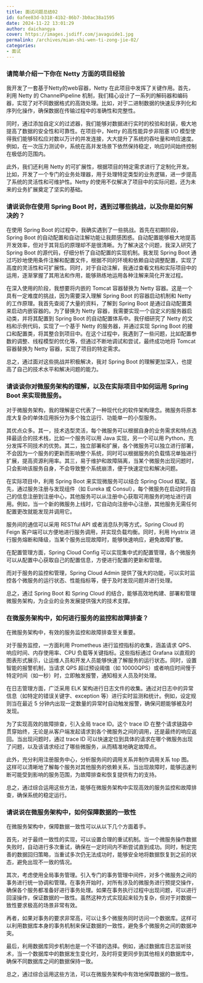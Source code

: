 ```yaml
---
title: 面试问题总结02
id: 6afee83d-b318-41b2-86b7-3b0ac38a1595
date: 2024-11-22 13:01:29
author: daichangya
cover: https://images.jsdiff.com/javaguide1.jpg
permalink: /archives/mian-shi-wen-ti-zong-jie-02/
categories:
- 面试
---
```


### 请简单介绍一下你在 Netty 方面的项目经验

我开发了一套基于Netty的web容器，Netty 在此项目中发挥了关键作用。首先，利用 Netty 的 ChannelPipeline 机制，我们精心设计了一系列的解码器和编码器，实现了对不同数据格式的高效处理。比如，对于二进制数据的快速反序列化和序列化操作，确保数据在传输过程中的准确性和完整性。

同时，通过添加自定义的过滤器，我们能够对数据进行实时的校验和封装，极大地提高了数据的安全性和可靠性。在项目中，Netty 的高性能异步非阻塞 I/O 模型使得我们能够轻松应对数以万计的并发连接，大大提升了系统的吞吐量和响应速度。例如，在一次压力测试中，系统在高并发场景下依然保持稳定，响应时间始终控制在极低的范围内。

此外，我们还利用 Netty 的可扩展性，根据项目的特定需求进行了定制化开发。比如，开发了一个专门的业务处理器，用于处理特定类型的业务逻辑，进一步提高了系统的灵活性和可维护性。Netty 的使用不仅解决了项目中的实际问题，还为未来的业务扩展奠定了坚实的基础。

### 请说说你在使用 Spring Boot 时，遇到过哪些挑战，以及你是如何解决的？

在使用 Spring Boot 的过程中，我确实遇到了一些挑战。首先在初期阶段，Spring Boot 的自动配置和自动注解功能让我颇感困惑。自动配置能够极大地提高开发效率，但对于其背后的原理却不是很清晰。为了解决这个问题，我深入研究了 Spring Boot 的源代码，仔细分析了自动配置的实现机制。我发现 Spring Boot 通过巧妙地使用条件注解和配置文件，根据不同的环境和依赖自动调整配置，实现了高度的灵活性和可扩展性。同时，对于自动注解，我通过查看文档和实际项目中的运用，逐渐掌握了其用法和作用，能够熟练地运用各种注解来简化开发过程。

在深入使用的阶段，我想要将内嵌的 Tomcat 容器替换为 Netty 容器。这是一个具有一定难度的挑战，因为需要深入理解 Spring Boot 的容器启动机制和 Netty 的工作原理。我首先查阅了大量的资料，了解到 Spring Boot 是通过自动配置类来启动内嵌容器的。为了替换为 Netty 容器，我需要实现一个自定义的服务器启动类，并将其配置到 Spring Boot 的自动配置体系中。我仔细研究了 Netty 的文档和示例代码，实现了一个基于 Netty 的服务器，并通过实现 Spring Boot 的接口和配置类，将其整合到项目中。在这个过程中，我遇到了一些问题，比如配置参数的调整、线程模型的优化等，但通过不断地调试和尝试，最终成功地将 Tomcat 容器替换为 Netty 容器，实现了项目的特定需求。

总之，通过面对这些挑战并积极解决，我对 Spring Boot 的理解更加深入，也提高了自己的技术水平和解决问题的能力。

### 请谈谈你对微服务架构的理解，以及在实际项目中如何运用 Spring Boot 来实现微服务。

对于微服务架构，我的理解是它代表了一种现代化的软件架构理念。微服务将原本庞大复杂的单体应用拆分为多个独立运行、功能单一的小型服务。

其优点众多。其一，技术选型灵活，每个微服务可以根据自身的业务需求和特点选择最适合的技术栈，比如一个服务可以用 Java 实现，另一个可以用 Python，充分发挥不同技术的优势。其二，独立部署和扩展，各个微服务可以独立进行部署，不会因为一个服务的更新而影响整个系统，同时可以根据服务的负载情况单独进行扩展，提高资源利用率。其三，易于维护和故障隔离，当某个微服务出现问题时，只会影响该服务自身，不会导致整个系统崩溃，便于快速定位和解决问题。

在实际项目中，利用 Spring Boot 来实现微服务可以结合 Spring Cloud 框架。首先，通过服务注册与发现组件（如 Eureka 或 Consul），每个微服务在启动时将自己的信息注册到注册中心，其他服务可以从注册中心获取可用服务的地址进行调用。例如，当一个新的微服务上线时，它自动向注册中心注册，其他服务无需任何配置更改就能发现并调用它。

服务间的通信可以采用 RESTful API 或者消息队列等方式，Spring Cloud 的 Feign 客户端可以方便地进行服务调用，并实现负载均衡。同时，利用 Hystrix 进行服务熔断和降级，当某个服务出现故障时，能够快速响应，避免故障扩散。

在配置管理方面，Spring Cloud Config 可以实现集中式的配置管理，各个微服务可以从配置中心获取自己的配置信息，方便进行配置的更新和管理。

而对于服务的监控和管理，Spring Cloud Admin 提供了强大的功能，可以实时监控各个微服务的运行状态、性能指标等，便于及时发现问题并进行处理。

总之，通过 Spring Boot 和 Spring Cloud 的结合，能够高效地构建、部署和管理微服务架构，为企业的业务发展提供强大的技术支撑。

### 在微服务架构中，如何进行服务的监控和故障排查？

在微服务架构中，有效的服务监控和故障排查至关重要。

对于服务监控，一方面利用 Prometheus 进行监控指标的收集，涵盖请求 QPS、响应时间、内存使用率、CPU 负载等关键指标。这些指标通过 Grafana 以直观的图表形式展示，让运维人员和开发人员能够快速了解服务的运行状态。同时，设置智能的报警机制，当请求 QPS 超过预设阈值（如 10000QPS）或者响应时间慢于特定时间（如一秒）时，立即触发报警，通知相关人员及时处理。

在日志管理方面，广泛采用 ELK 架构进行日志文件的收集。通过对日志中的异常信息（如特定的错误关键字、exception 等）进行实时监测和统计。例如，设定规则当在最近 5 分钟内出现一定数量的异常时自动触发报警，确保问题能够被及时发现。

为了实现高效的故障排查，引入全局 trace ID。这个 trace ID 在整个请求链路中贯穿始终，无论是从客户端发起请求到各个微服务之间的调用，还是最终的响应返回。当出现问题时，通过 trace ID 可以快速定位到具体的请求在哪个微服务出现了问题，以及该请求经过了哪些微服务，从而精准地确定故障点。

此外，充分利用注册服务中心，分析服务间的调用关系并制作调用关系 top 图。这样可以清晰地了解每个服务对其他服务的依赖关系，当出现故障时，能够迅速判断可能受到影响的服务范围，为故障排查和恢复提供有力的支持。

总之，通过综合运用这些方法，能够在微服务架构中实现高效的服务监控和故障排查，确保系统的稳定运行。

### 请说说在微服务架构中，如何保障数据的一致性

在微服务架构中，保障数据一致性可以从以下几个方面着手。

首先，对于最终一致性的实现，可以设置合理的重试机制。当一个微服务操作数据失败时，自动进行多次重试，确保在一定时间内不断尝试直到成功。同时，制定完善的数据回归策略，当重试多次仍无法成功时，能够安全地将数据恢复到之前的状态，避免出现不一致的情况。

其次，考虑使用全局事务管理。引入专门的事务管理中间件，对多个微服务之间的事务进行统一协调和管理。在事务开始时，对所有涉及的微服务进行预提交操作，确保各个服务都准备好进行事务处理。如果在事务执行过程中出现问题，可以进行回滚操作，保证数据的一致性。虽然这种方式实现起来较为复杂，但对于对数据一致性要求极高的场景非常有效。

再者，如果对事务的要求非常高，可以让多个微服务同时访问一个数据库。这样可以利用数据库本身的事务机制来保证数据的一致性，避免多个微服务之间的数据冲突。

最后，利用数据库同步机制也是一个不错的选择。例如，通过数据库日志监听技术，当一个数据库中的数据发生变化时，及时将变更同步到其他相关的数据库中，确保不同数据库之间的数据保持一致。

总之，通过综合运用这些方法，可以在微服务架构中有效地保障数据的一致性。